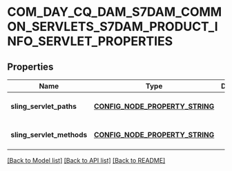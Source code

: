 # COM_DAY_CQ_DAM_S7DAM_COMMON_SERVLETS_S7DAM_PRODUCT_INFO_SERVLET_PROPERTIES

## Properties
Name | Type | Description | Notes
------------ | ------------- | ------------- | -------------
**sling_servlet_paths** | [**CONFIG_NODE_PROPERTY_STRING**](configNodePropertyString.md) |  | [optional] [default to null]
**sling_servlet_methods** | [**CONFIG_NODE_PROPERTY_STRING**](configNodePropertyString.md) |  | [optional] [default to null]

[[Back to Model list]](../README.md#documentation-for-models) [[Back to API list]](../README.md#documentation-for-api-endpoints) [[Back to README]](../README.md)


